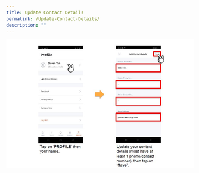 ```yaml
---
title: Update Contact Details
permalink: /Update-Contact-Details/
description: ""
---
```

![](/images/Edit%20Contact.jpeg)